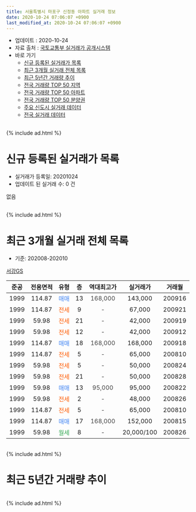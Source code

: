 ```yaml
---
title: 서울특별시 마포구 신정동 아파트 실거래 정보
date: 2020-10-24 07:06:07 +0900
last_modified_at: 2020-10-24 07:06:07 +0900
---
```


* 업데이트 : 2020-10-24
* 자료 출처 : [국토교통부 실거래가 공개시스템](http://rt.molit.go.kr)
* 바로 가기
    * [신규 등록된 실거래가 목록](#신규-등록된-실거래가-목록)
    * [최근 3개월 실거래 전체 목록](#최근-3개월-실거래-전체-목록)
    * [최근 5년간 거래량 추이](#최근-5년간-거래량-추이)
    * [전국 거래량 TOP 50 지역](https://inasie.github.io/apt-trade-info/최근-3개월-전국에서-가장-거래가-많이-발생한-지역)
    * [전국 거래량 TOP 50 아파트](https://inasie.github.io/apt-trade-info/최근-3개월-전국에서-가장-거래가-많이-발생한-아파트)
    * [전국 거래량 TOP 50 분양권](https://inasie.github.io/apt-trade-info/최근-3개월-전국에서-가장-거래가-많이-발생한-분양권)
    * [주요 신도시 실거래 데이터](https://inasie.github.io/apt-trade-info/주요-신도시)
    * [전국 실거래 데이터](https://inasie.github.io/apt-trade-info/전국)
<br>
{% include ad.html %}
<br>

# 신규 등록된 실거래가 목록
* 실거래가 등록일: 20201024
* 업데이트 된 실거래 수: 0 건

없음

<br>
{% include ad.html %}
<br>

# 최근 3개월 실거래 전체 목록
* 기준: 202008-202010


[서강GS](https://search.naver.com/search.naver?query=%EC%84%9C%EC%9A%B8%ED%8A%B9%EB%B3%84%EC%8B%9C+%EB%A7%88%ED%8F%AC%EA%B5%AC+%EC%8B%A0%EC%A0%95%EB%8F%99+%EC%84%9C%EA%B0%95GS)

|준공|전용면적|유형|층|역대최고가|실거래가|거래월|
|:---:|:---:|:---:|:---:|:---:|:---:|:---:|
|1999|114.87|<span style="color:#4285f3">매매</span>|13|<span style="color:#444444">168,000</span>|143,000|200916|
|1999|114.87|<span style="color:#ff5a00">전세</span>|9|<span style="color:#444444">-</span>|67,000|200921|
|1999|59.98|<span style="color:#ff5a00">전세</span>|21|<span style="color:#444444">-</span>|42,000|200919|
|1999|59.98|<span style="color:#ff5a00">전세</span>|12|<span style="color:#444444">-</span>|42,000|200912|
|1999|114.87|<span style="color:#4285f3">매매</span>|18|<span style="color:#444444">168,000</span>|168,000|200918|
|1999|114.87|<span style="color:#ff5a00">전세</span>|5|<span style="color:#444444">-</span>|65,000|200810|
|1999|59.98|<span style="color:#ff5a00">전세</span>|5|<span style="color:#444444">-</span>|50,000|200824|
|1999|59.98|<span style="color:#ff5a00">전세</span>|21|<span style="color:#444444">-</span>|50,000|200828|
|1999|59.98|<span style="color:#4285f3">매매</span>|13|<span style="color:#444444">95,000</span>|95,000|200822|
|1999|59.98|<span style="color:#ff5a00">전세</span>|2|<span style="color:#444444">-</span>|48,000|200826|
|1999|114.87|<span style="color:#ff5a00">전세</span>|5|<span style="color:#444444">-</span>|65,000|200810|
|1999|114.87|<span style="color:#4285f3">매매</span>|17|<span style="color:#444444">168,000</span>|152,000|200815|
|1999|59.98|<span style="color:#34a853">월세</span>|8|<span style="color:#444444">-</span>|20,000/100|200826|


<br>
{% include ad.html %}
<br>

# 최근 5년간 거래량 추이


<div style="width:100%;">
    <canvas id="deal_progress" height="200"></canvas>
</div>

<script>
new Chart(document.getElementById("deal_progress"), {
    type: 'line',
    data: {
        labels: ['201510','201511','201512','201601','201602','201603','201604','201605','201606','201607','201608','201609','201610','201611','201612','201701','201702','201703','201704','201705','201706','201707','201708','201709','201710','201711','201712','201801','201802','201803','201804','201805','201806','201807','201808','201809','201810','201811','201812','201901','201902','201903','201904','201905','201906','201907','201908','201909','201910','201911','201912','202001','202002','202003','202004','202005','202006','202007','202008','202009','202010'],
        datasets: [{
            label: '매매',
            pointRadius: 1,
            data: [5, 5, 1, 3, 5, 1, 6, 5, 9, 11, 6, 6, 5, 4, 2, 2, 0, 4, 4, 6, 3, 5, 0, 0, 0, 5, 3, 4, 3, 5, 2, 1, 2, 2, 6, 3, 0, 1, 0, 1, 0, 0, 0, 0, 2, 3, 6, 4, 6, 6, 5, 4, 4, 1, 0, 1, 5, 4, 2, 2, 0],
            borderColor: "rgba(255, 201, 14, 1)",
            backgroundColor: "rgba(255, 201, 14, 0.5)",
            fill: false,
            lineTension: 0
        },{
            label: '전월세',
            pointRadius: 1,
            data: [6, 3, 5, 11, 9, 8, 8, 3, 5, 1, 7, 8, 3, 6, 11, 3, 9, 2, 7, 5, 8, 5, 6, 4, 3, 3, 6, 8, 4, 7, 8, 5, 2, 9, 6, 4, 5, 7, 5, 3, 2, 2, 2, 4, 5, 3, 6, 11, 6, 5, 2, 1, 10, 10, 3, 4, 5, 4, 6, 3, 0],
            borderColor: "rgba(0, 141, 185, 1)",
            backgroundColor: "rgba(0, 141, 185, 0.5)",
            fill: false,
            lineTension: 0
        }
        ]
    },
    options: {
        responsive: true,
        title: {
            display: false
        },
        tooltips: {
            mode: 'index',
            intersect: false
        },
        hover: {
            mode: 'nearest',
            intersect: true
        },
        scales: {
            xAxes: [{
                display: true,
                scaleLabel: {
                    display: true,
                    labelString: '년/월'
                }
            }],
            yAxes: [{
                display: true,
                ticks: {
                    suggestedMin: 0,
                },
                scaleLabel: {
                    display: true,
                    labelString: '실거래 수'
                }
            }]
        }
    }
});

</script>


<br>
{% include ad.html %}
<br>

